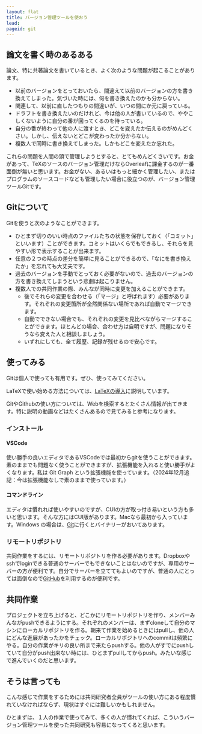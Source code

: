 ```yaml
---
layout: flat
title: バージョン管理ツールを使おう
lead:  
pageid: git
---
```


## 論文を書く時のあるある

論文、特に共著論文を書いているとき、よく次のような問題が起こることがあります。

- 以前のバージョンをとっておいたら、間違えて以前のバージョンの方を書き換えてしまった。気づいた時には、何を書き換えたのかも分からない。
- 関連して、以前に直したつもりの間違いが、いつの間にか元に戻っている。
- ドラフトを書き換えたいのだけれど、今は他の人が書いているので、ややこしくないように自分の番が回ってくるのを待っている。
- 自分の番が終わって他の人に渡すとき、どこを変えたか伝えるのがめんどくさい。しかし、伝えないとどこが変わったか分からない。
- 複数人で同時に書き換えてしまった。しかもどこを変えたか忘れた。

これらの問題を人間の頭で管理しようとすると、とてもめんどくさいです。お金があって、TeXのソースのバージョン管理だけならOverleafに課金するのが一番面倒が無いと思います。お金がない、あるいはもっと細かく管理したい、またはプログラムのソースコードなども管理したい場合に役立つのが、バージョン管理ツールGitです。

## Gitについて

Gitを使うと次のようなことができます。

- ひとまず切りのいい時点のファイルたちの状態を保存しておく（「コミット」といいます）ことができます。コミットはいくらでもできるし、それらを見やすい形で表示することが出来ます。
- 任意の２つの時点の差分を簡単に見ることができるので、「なにを書き換えたか」を忘れても大丈夫です。
- 過去のバージョンを手動でとっておく必要がないので、過去のバージョンの方を書き換えてしまうという悲劇は起こりません。
- 複数人での共同作業の際、みんなが同時に変更を加えることができます。
  - 後でそれらの変更を合わせる（「マージ」と呼ばれます）必要があります。それぞれの変更箇所が全然関係ない場所であれば自動でマージできます。
  - 自動でできない場合でも、それぞれの変更を見比べながらマージすることができます。ほとんどの場合、合わせ方は自明ですが、問題になりそうなら変えた人と相談しましょう。
  - いずれにしても、全て履歴、記録が残せるので安心です。

## 使ってみる

Gitは個人で使っても有用です。ぜひ、使ってみてください。

LaTeXで使い始める方法については、[LaTeXの導入](tex.html)に説明しています。

GitやGithubの使い方については、Webを検索するとたくさん情報が出てきます。特に説明の動画などはたくさんあるので見てみると参考になります。

### インストール

#### VSCode

使い勝手の良いエディタであるVSCodeでは最初からgitを使うことができます。素のままでも問題なく使うことができますが、拡張機能を入れると使い勝手がよくなります。私は Git Graph という拡張機能を使っています。（2024年12月追記：今は拡張機能なしで素のままで使っています。）

#### コマンドライン

エディタは慣れれば使いやすいのですが、CUIの方が取っ付き易いという方も多いと思います。そんな方にはCUI版があります。Macなら最初から入っています。Windows の場合は、[Git](https://git-scm.com/)に行くとバイナリーがおいてあります。

### リモートリポジトリ

共同作業をするには、リモートリポジトリを作る必要があります。Dropboxやsshでloginできる普通のサーバーでもできないことはないのですが、専用のサーバーの方が便利です。自分でサーバーを立ててもよいのですが、普通の人にとっては面倒なので[GitHub](https://github.com/)を利用するのが便利です。

## 共同作業

プロジェクトを立ち上げると、どこかにリモートリポジトリを作り、メンバーみんながpushできるようにする。それぞれのメンバーは、まずcloneして自分のマシンにローカルリポジトリを作る。朝来て作業を始めるときにはpullし、他の人にどんな進展があったかをチェック。ローカルリポジトリへのcommitは頻繁にやる。自分の作業がキリの良い所まで来たらpushする。他の人がすでにpushしていて自分がpush出来ない時には、ひとまずpullしてからpush。みたいな感じで進んでいくのだと思います。

## そうは言っても

こんな感じで作業をするためには共同研究者全員がツールの使い方にある程度慣れていなければならず、現状はすぐには難しいかもしれません。

ひとまずは、１人の作業で使ってみて、多くの人が慣れてくれば、こういうバージョン管理ツールを使った共同研究も容易になってくると思います。

